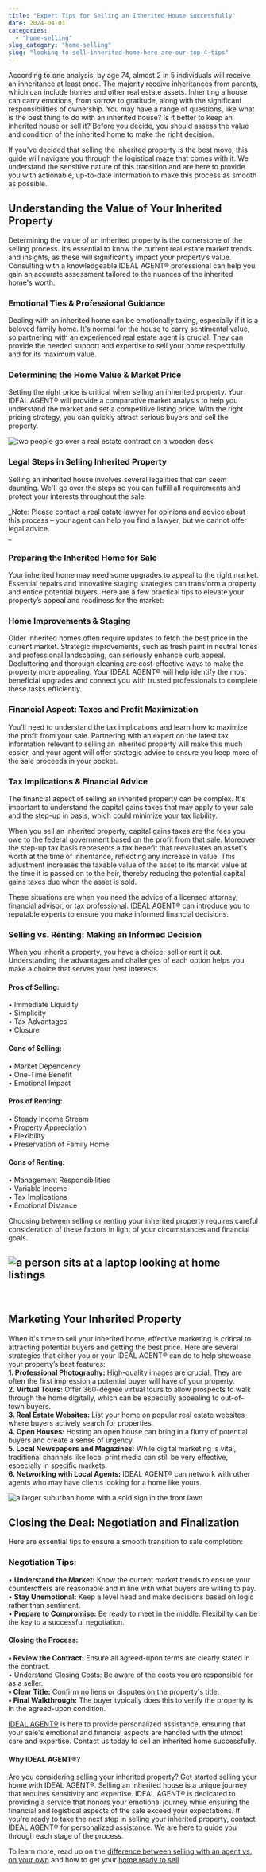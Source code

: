 ```yaml
---
title: "Expert Tips for Selling an Inherited House Successfully"
date: 2024-04-01
categories: 
  - "home-selling"
slug_category: "home-selling"
slug: "looking-to-sell-inherited-home-here-are-our-top-4-tips"
---
```


According to one analysis, by age 74, almost 2 in 5 individuals will receive an inheritance at least once. The majority receive inheritances from parents, which can include homes and other real estate assets. Inheriting a house can carry emotions, from sorrow to gratitude, along with the significant responsibilities of ownership. You may have a range of questions, like what is the best thing to do with an inherited house? Is it better to keep an inherited house or sell it? Before you decide, you should assess the value and condition of the inherited home to make the right decision.

If you've decided that selling the inherited property is the best move, this guide will navigate you through the logistical maze that comes with it. We understand the sensitive nature of this transition and are here to provide you with actionable, up-to-date information to make this process as smooth as possible.

## Understanding the Value of Your Inherited Property

Determining the value of an inherited property is the cornerstone of the selling process. It’s essential to know the current real estate market trends and insights, as these will significantly impact your property’s value. Consulting with a knowledgeable IDEAL AGENT® professional can help you gain an accurate assessment tailored to the nuances of the inherited home's worth.

### Emotional Ties & Professional Guidance

Dealing with an inherited home can be emotionally taxing, especially if it is a beloved family home. It's normal for the house to carry sentimental value, so partnering with an experienced real estate agent is crucial. They can provide the needed support and expertise to sell your home respectfully and for its maximum value.

### Determining the Home Value & Market Price

Setting the right price is critical when selling an inherited property. Your IDEAL AGENT® will provide a comparative market analysis to help you understand the market and set a competitive listing price. With the right pricing strategy, you can quickly attract serious buyers and sell the property.

![two people go over a real estate contract on a wooden desk](images/Picture1.jpg)

### Legal Steps in Selling Inherited Property

Selling an inherited house involves several legalities that can seem daunting. We'll go over the steps so you can fulfill all requirements and protect your interests throughout the sale.

_Note: Please contact a real estate lawyer for opinions and advice about this process – your agent can help you find a lawyer, but we cannot offer legal advice.  
_

### Preparing the Inherited Home for Sale

Your inherited home may need some upgrades to appeal to the right market. Essential repairs and innovative staging strategies can transform a property and entice potential buyers. Here are a few practical tips to elevate your property’s appeal and readiness for the market:

### Home Improvements & Staging

Older inherited homes often require updates to fetch the best price in the current market. Strategic improvements, such as fresh paint in neutral tones and professional landscaping, can seriously enhance curb appeal. Decluttering and thorough cleaning are cost-effective ways to make the property more appealing. Your IDEAL AGENT® will help identify the most beneficial upgrades and connect you with trusted professionals to complete these tasks efficiently.

### Financial Aspect: Taxes and Profit Maximization

You’ll need to understand the tax implications and learn how to maximize the profit from your sale. Partnering with an expert on the latest tax information relevant to selling an inherited property will make this much easier, and your agent will offer strategic advice to ensure you keep more of the sale proceeds in your pocket.

### Tax Implications & Financial Advice

The financial aspect of selling an inherited property can be complex. It's important to understand the capital gains taxes that may apply to your sale and the step-up in basis, which could minimize your tax liability.

When you sell an inherited property, capital gains taxes are the fees you owe to the federal government based on the profit from that sale. Moreover, the step-up tax basis represents a tax benefit that reevaluates an asset's worth at the time of inheritance, reflecting any increase in value. This adjustment increases the taxable value of the asset to its market value at the time it is passed on to the heir, thereby reducing the potential capital gains taxes due when the asset is sold.

These situations are when you need the advice of a licensed attorney, financial advisor, or tax professional. IDEAL AGENT® can introduce you to reputable experts to ensure you make informed financial decisions.

### Selling vs. Renting: Making an Informed Decision

When you inherit a property, you have a choice: sell or rent it out. Understanding the advantages and challenges of each option helps you make a choice that serves your best interests.

#### Pros of Selling:

• Immediate Liquidity  
• Simplicity  
• Tax Advantages  
• Closure

#### Cons of Selling:

• Market Dependency  
• One-Time Benefit  
• Emotional Impact

#### Pros of Renting:

• Steady Income Stream  
• Property Appreciation  
• Flexibility  
• Preservation of Family Home

#### Cons of Renting:

• Management Responsibilities  
• Variable Income  
• Tax Implications  
• Emotional Distance

Choosing between selling or renting your inherited property requires careful consideration of these factors in light of your circumstances and financial goals.

## ![a person sits at a laptop looking at home listings ](images/Picture4-1.jpg)

 

## Marketing Your Inherited Property

When it's time to sell your inherited home, effective marketing is critical to attracting potential buyers and getting the best price. Here are several strategies that either you or your IDEAL AGENT® can do to help showcase your property’s best features:  
**1\. Professional Photography:** High-quality images are crucial. They are often the first impression a potential buyer will have of your property.  
**2\. Virtual Tours:** Offer 360-degree virtual tours to allow prospects to walk through the home digitally, which can be especially appealing to out-of-town buyers.  
**3\. Real Estate Websites:** List your home on popular real estate websites where buyers actively search for properties.  
**4\. Open Houses:** Hosting an open house can bring in a flurry of potential buyers and create a sense of urgency.  
**5\. Local Newspapers and Magazines:** While digital marketing is vital, traditional channels like local print media can still be very effective, especially in specific markets.  
**6\. Networking with Local Agents:** IDEAL AGENT® can network with other agents who may have clients looking for a home like yours.

![a larger suburban home with a sold sign in the front lawn](images/Picture5.jpg)

## Closing the Deal: Negotiation and Finalization

Here are essential tips to ensure a smooth transition to sale completion:

### Negotiation Tips:

• **Understand the Market:** Know the current market trends to ensure your counteroffers are reasonable and in line with what buyers are willing to pay.  
• **Stay Unemotional:** Keep a level head and make decisions based on logic rather than sentiment.  
• **Prepare to Compromise:** Be ready to meet in the middle. Flexibility can be the key to a successful negotiation.

#### Closing the Process:

**• Review the Contract:** Ensure all agreed-upon terms are clearly stated in the contract.  
• Understand Closing Costs: Be aware of the costs you are responsible for as a seller.  
**• Clear Title:** Confirm no liens or disputes on the property's title.  
**• Final Walkthrough:** The buyer typically does this to verify the property is in the agreed-upon condition.

[IDEAL AGENT®](https://idealagent.com/) is here to provide personalized assistance, ensuring that your sale's emotional and financial aspects are handled with the utmost care and expertise. Contact us today to sell an inherited home successfully.

#### Why IDEAL AGENT®?

Are you considering selling your inherited property? Get started selling your home with IDEAL AGENT®. Selling an inherited house is a unique journey that requires sensitivity and expertise. IDEAL AGENT® is dedicated to providing a service that honors your emotional journey while ensuring the financial and logistical aspects of the sale exceed your expectations. If you're ready to take the next step in selling your inherited property, contact IDEAL AGENT® for personalized assistance. We are here to guide you through each stage of the process.

To learn more, read up on the [difference between selling with an agent vs. on your own](https://blog.idealagent.com/home-selling/benefits-of-using-a-real-estate-agent-to-sell-vs-for-sale-by-owner/) and how to get your [home ready to sell](https://blog.idealagent.com/home-selling/5-steps-to-getting-your-home-ready-to-sell/)
